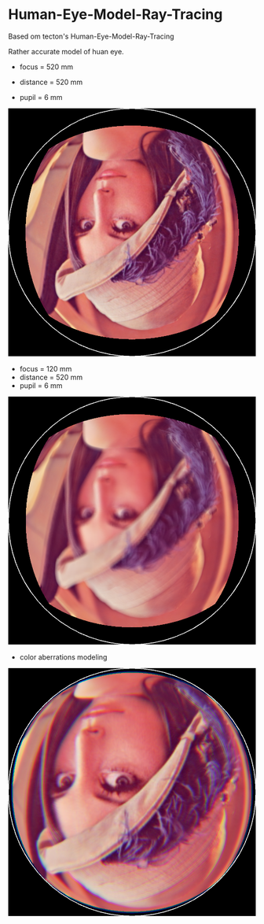 # Human-Eye-Model-Ray-Tracing

Based om tecton's Human-Eye-Model-Ray-Tracing

Rather accurate model of huan eye.

* focus = 520 mm 

* distance = 520 mm
* pupil = 6 mm

![](res1.png)


* focus = 120 mm
* distance = 520 mm
* pupil = 6 mm


![](res2.png)

* color aberrations modeling

![](res3.png)
